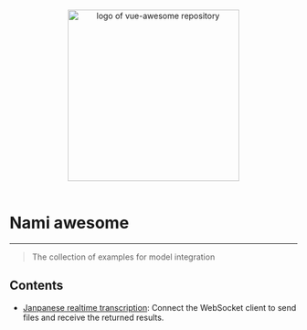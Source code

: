 <p align="center">
  <br>
  <img width="300" src="https://www.namitech.io/logo.png" alt="logo of vue-awesome repository">
  <br>
  <br>
</p>

# Nami awesome

---

> The collection of examples for model integration

## Contents

- [Janpanese realtime transcription](/examples/000jrt): Connect the WebSocket client to send files and receive the returned results.

